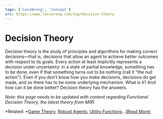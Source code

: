 ```yaml
---
tags: ['LessWrong', 'Concept']
src: https://www.lesswrong.com/tag/decision-theory
---
```


# Decision Theory
Decision theory is the study of principles and algorithms for making correct decisions—that is, decisions that allow an agent to achieve better outcomes with respect to its goals. Every action at least implicitly represents a decision under uncertainty: in a state of partial knowledge, something has to be done, even if that something turns out to be nothing (call it "the null action"). Even if you don't know how you make decisions, decisions do get made, and so there has to be some underlying mechanism. What is it? And how can it be done better? Decision theory has the answers.

*Note: this page needs to be updated with content regarding Functional Decision Theory, the latest theory from MIRI.*

*Related: *[Game Theory](https://www.lesswrong.com/tag/game-theory?showPostCount=true&useTagName=true), [Robust Agents](https://www.lesswrong.com/tag/robust-agents?showPostCount=true&useTagName=true), [Utility Functions](https://www.lesswrong.com/tag/utility-functions?showPostCount=true&useTagName=true)...[(Read More)]()


